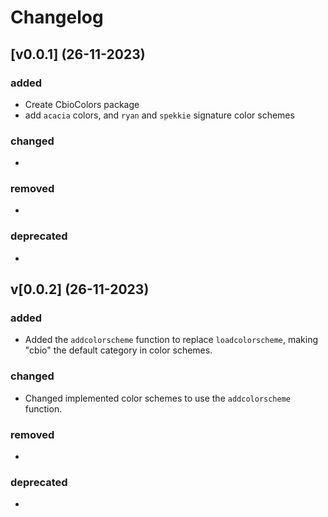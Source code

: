 # Changelog

## [v0.0.1] (26-11-2023)

### added
* Create CbioColors package
* add `acacia` colors, and `ryan` and `spekkie` signature color schemes

### changed
*

### removed
*

### deprecated
*

## v[0.0.2] (26-11-2023)

### added
* Added the `addcolorscheme` function to replace `loadcolorscheme`, making "cbio" the default category in color schemes.

### changed
* Changed implemented color schemes to use the `addcolorscheme` function.

### removed
*

### deprecated
*
